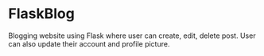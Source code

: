 # FlaskBlog
Blogging website using Flask where user can create, edit, delete post. User can also update their account and profile picture.
